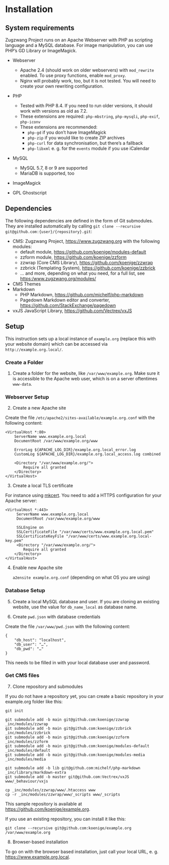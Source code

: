 <!--
# zzwrap
# preparation of install
#
# Part of »Zugzwang Project«
# https://www.zugzwang.org/modules/zzwrap
#
# @author Gustaf Mossakowski <gustaf@koenige.org>
# @copyright Copyright © 2024-2025 Gustaf Mossakowski
# @license http://opensource.org/licenses/lgpl-3.0.html LGPL-3.0
#
-->

# Installation

## System requirements

Zugzwang Project runs on an Apache Webserver with PHP as scripting
language and a MySQL database. For image manipulation, you can use PHP’s
GD Library or ImageMagick.

- Webserver
  - Apache 2.4 (should work on older webservers) with `mod_rewrite`
  enabled. To use proxy functions, enable `mod_proxy`.
  - Nginx will probably work, too, but it is not tested. You will need
  to create your own rewriting configuration.

- PHP
  - Tested with PHP 8.4. If you need to run older versions, it should
  work with versions as old as 7.2.
  - These extensions are required: `php-mbstring`, `php-mysqli`,
  `php-exif`, `php-iconv`
  - These extensions are recommended:
    - `php-gd` if you don’t have ImageMagick
    - `php-zip` if you would like to create ZIP archives
    - `php-curl` for data synchronisation, but there’s a fallback
    - `php-libxml` e. g. for the `events` module if you use iCalendar

- MySQL
  - MySQL 5.7, 8 or 9 are supported
  - MariaDB is supported, too

- ImageMagick
- GPL Ghostscript

## Dependencies

The following dependencies are defined in the form of Git submodules.
They are installed automatically by calling `git clone --recursive
git@github.com:{user}/{repository}.git`:

* CMS: Zugzwang Project, <https://www.zugzwang.org> with the following
modules:
  * default module, <https://github.com/koenige/modules-default>
  * zzform module, <https://github.com/koenige/zzform>
  * zzwrap (Core CMS Library), <https://github.com/koenige/zzwrap>
  * zzbrick (Templating System), <https://github.com/koenige/zzbrick>
  * … and more, depending on what you need, for a full list, see
  <https:/www.zugzwang.org/modules/>
* CMS Themes
* Markdown
  * PHP Markdown, <https://github.com/michelf/php-markdown>
  * Pagedown Markdown editor and converter,
  <https://github.com/StackExchange/pagedown>
* vxJS JavaScript Library, <https://github.com/Vectrex/vxJS>

## Setup

This instruction sets up a local instance of `example.org` (replace this
with your website domain) which can be accessed via
`http://example.org.local/`.

### Create a Folder

1. Create a folder for the website, like `/var/www/example.org`. Make
sure it is accessible to the Apache web user, which is on a server
oftentimes `www-data`.

### Webserver Setup

2. Create a new Apache site

Create the file `/etc/apache2/sites-available/example.org.conf` with
the following content:

    <VirtualHost *:80>
        ServerName www.example.org.local
        DocumentRoot /var/www/example.org/www

        ErrorLog ${APACHE_LOG_DIR}/example.org.local_error.log
        CustomLog ${APACHE_LOG_DIR}/example.org.local_access.log combined

        <Directory "/var/www/example.org/">
            Require all granted
        </Directory>
    </VirtualHost>

3. Create a local TLS certificate

For instance using [mkcert](https://github.com/FiloSottile/mkcert). You
need to add a HTTPS configuration for your Apache server:

	<VirtualHost *:443>
		 ServerName www.example.org.local
		 DocumentRoot /var/www/example.org/www
	
		 SSLEngine on
		 SSLCertificateFile "/var/www/certs/www.example.org.local.pem"
		 SSLCertificateKeyFile "/var/www/certs/www.example.org.local-key.pem"
		 <Directory "/var/www/example.org/">
			Require all granted
		</Directory>
	</VirtualHost>

4. Enable new Apache site

   `a2ensite example.org.conf` (depending on what OS you are using)

### Database Setup

5. Create a local MySQL database and user. If you are cloning an
existing website, use the value for `db_name_local` as database name.

6.  Create `pwd.json` with database credentials

Create the file `/var/www/pwd.json` with the following content:

    {
        "db_host": "localhost",
        "db_user": "…",
        "db_pwd": "…"
    }

This needs to be filled in with your local database user and password.

### Get CMS files

7. Clone repository and submodules

If you do not have a repository yet, you can create a basic repository
in your example.org folder like this:

    git init

    git submodule add -b main git@github.com:koenige/zzwrap _inc/modules/zzwrap
    git submodule add -b main git@github.com:koenige/zzbrick _inc/modules/zzbrick
    git submodule add -b main git@github.com:koenige/zzform _inc/modules/zzform
    git submodule add -b main git@github.com:koenige/modules-default _inc/modules/default
    git submodule add -b main git@github.com:koenige/modules-media _inc/modules/media

    git submodule add -b lib git@github.com:michelf/php-markdown _inc/library/markdown-extra
    git submodule add -b master git@github.com:Vectrex/vxJS www/_behaviour/vxjs

    cp _inc/modules/zzwrap/www/.htaccess www
    cp -r _inc/modules/zzwrap/www/_scripts www/_scripts

This sample repository is available at
<https://github.com/koenige/example.org>. 

If you use an existing repository, you can install it like this:

    git clone --recursive git@github.com:koenige/example.org /var/www/example.org

8. Browser-based installation

To go on with the browser based installation, just call your local URL,
e. g. <https://www.example.org.local>.
